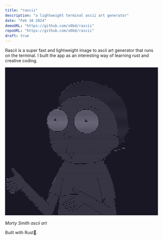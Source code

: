 ```yaml
---
title: "rascii"
description: "a lightweight terminal ascii art generator"
date: "Feb 10 2024"
demoURL: "https://github.com/x0bd/rascii"
repoURL: "https://github.com/x0bd/rascii"
draft: true
---
```


Rascii is a super fast and lightweight image to ascii art generator that runs on the terminal. I built the app as an interesting way of learning rust and creative coding.

![Morty Smith](./morty.png)

_Morty Smith ascii art_

Built with Rust🦀.
